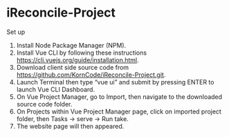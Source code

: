 # iReconcile-Project
Set up
1. Install Node Package Manager (NPM).
2. Install Vue CLI by following these instructions https://cli.vuejs.org/guide/installation.html.
3. Download client side source code from https://github.com/KornCode/iReconcile-Project.git.
4. Launch Terminal then type “vue ui” and submit by pressing ENTER to launch Vue CLI Dashboard.
5. On Vue Project Manager, go to Import, then navigate to the downloaded source code folder.
6. On Projects within Vue Project Manager page, click on imported project folder, then Tasks → serve → Run take.
7. The website page will then appeared.
